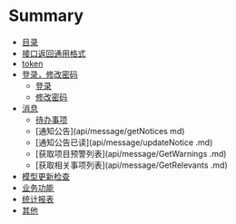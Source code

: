 # Summary

* [目录](README.md)
* [接口返回通用格式](api/接口返回通用格式.md)
* [token](api/token.md)
* [登录，修改密码](api/login/README.md)
    * [登录](api/login/login.md)
    * [修改密码](api/login/changePwd.md)
* [消息](api/message/README.md)
    * [待办事项](api/message/getTODOs.md)
    * [通知公告](api/message/getNotices md)
    * [通知公告已读](api/message/updateNotice .md)
    * [获取项目预警列表](api/message/GetWarnings .md)
    * [获取相关事项列表](api/message/GetRelevants .md)
* [模型更新检查]()
* [业务功能]()
* [统计报表]()
* [其他]()